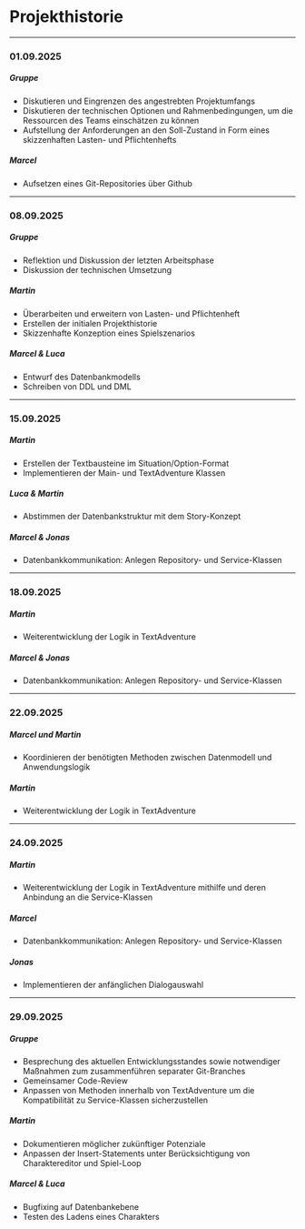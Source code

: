 # Projekthistorie


---
### 01.09.2025

##### Gruppe

- Diskutieren und Eingrenzen des angestrebten Projektumfangs
- Diskutieren der technischen Optionen und Rahmenbedingungen, um die Ressourcen des Teams einschätzen zu können
- Aufstellung der Anforderungen an den Soll-Zustand in Form eines skizzenhaften Lasten- und Pflichtenhefts

##### Marcel

- Aufsetzen eines Git-Repositories über Github

---

### 08.09.2025

##### Gruppe

- Reflektion und Diskussion der letzten Arbeitsphase
- Diskussion der technischen Umsetzung

##### Martin

- Überarbeiten und erweitern von Lasten- und Pflichtenheft
- Erstellen der initialen Projekthistorie
- Skizzenhafte Konzeption eines Spielszenarios

##### Marcel & Luca

- Entwurf des Datenbankmodells
- Schreiben von DDL und DML

---

### 15.09.2025

##### Martin
- Erstellen der Textbausteine im Situation/Option-Format
- Implementieren der Main- und TextAdventure Klassen

##### Luca & Martin
- Abstimmen der Datenbankstruktur mit dem Story-Konzept

##### Marcel & Jonas

- Datenbankkommunikation: Anlegen Repository- und Service-Klassen

---

### 18.09.2025

##### Martin
- Weiterentwicklung der Logik in TextAdventure

##### Marcel & Jonas

- Datenbankkommunikation: Anlegen Repository- und Service-Klassen

---

### 22.09.2025

##### Marcel und Martin
- Koordinieren der benötigten Methoden zwischen Datenmodell und Anwendungslogik

##### Martin
- Weiterentwicklung der Logik in TextAdventure

---

### 24.09.2025

##### Martin
- Weiterentwicklung der Logik in TextAdventure mithilfe und deren Anbindung an die Service-Klassen

##### Marcel

- Datenbankkommunikation: Anlegen Repository- und Service-Klassen

##### Jonas

- Implementieren der anfänglichen Dialogauswahl

---

### 29.09.2025

##### Gruppe
- Besprechung des aktuellen Entwicklungsstandes sowie notwendiger Maßnahmen zum zusammenführen separater Git-Branches
- Gemeinsamer Code-Review
- Anpassen von Methoden innerhalb von TextAdventure um die Kompatibilität zu Service-Klassen sicherzustellen

##### Martin
- Dokumentieren möglicher zukünftiger Potenziale
- Anpassen der Insert-Statements unter Berücksichtigung von Charaktereditor und Spiel-Loop

##### Marcel & Luca

- Bugfixing auf Datenbankebene
- Testen des Ladens eines Charakters
